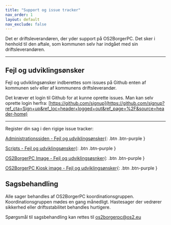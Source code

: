 ```yaml
---
title: "Support og issue tracker"
nav_order: 1
layout: default
nav_exclude: false
---
```


Det er driftsleverandøren, der yder support på OS2BorgerPC. Det sker i henhold til den aftale, som kommunen selv har indgået med sin driftsleverandøren.

---
## Fejl og udviklingsønsker

Fejl og udviklingsønsker indberettes som issues på Github enten af kommunen selv eller af kommunens driftsleverandør.

Det kræver et login til Github for at kunne oprette issues. Man kan selv oprette login herfra: [https://github.com/signup](https://github.com/signup?ref_cta=Sign+up&ref_loc=header+logged+out&ref_page=%2F&source=header-home)

---

Register din sag i den rigige issue tracker:

[Administrationssiden - Fejl og udviklingsønsker](https://github.com/OS2borgerPC/os2borgerpc-admin-site/issues){: .btn .btn-purple }

[Scripts - Fejl og udviklingsønsker](https://github.com/OS2borgerPC/os2borgerpc-core-scripts/issues){: .btn .btn-purple }

[OS2BorgerPC Image - Fejl og udviklingsøsnker](https://github.com/OS2borgerPC/os2borgerpc-image/issues){: .btn .btn-purple }

[OS2BorgerPC Kiosk image - Fejl og udviklingsønsker](https://github.com/OS2borgerPC/os2borgerpc-kiosk-image){: .btn .btn-purple }

## Sagsbehandling
Alle sager behandles af OS2BorgerPC koordinationsgruppen. Koordinationsgruppen mødes en gang månedligt.
Hastesager der vedrører sikkerhed eller driftsstabilitet behandles hurtigere.

Spørgsmål til sagsbehandling kan rettes til [os2borgerpc@os2.eu](mailto:os2borgerpc@os2.eu)













